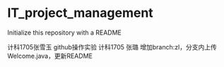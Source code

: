 # IT_project_management
Initialize this repository with a README

计科1705张雪玉 github操作实验
计科1705 张璐 增加branch:zl，分支内上传Welcome.java，更新README

